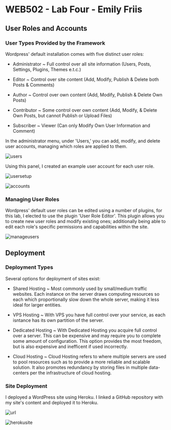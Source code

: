 # WEB502 - Lab Four - Emily Friis

## User Roles and Accounts

### User Types Provided by the Framework

Wordpress' default installation comes with five distinct user roles:

- Administrator ~ Full control over all site information (Users, Posts, Settings, Plugins, Themes e.t.c.)

- Editor ~ Control over site content (Add, Modify, Publish & Delete both Posts & Comments)

- Author ~ Control over own content (Add, Modify, Publish & Delete Own Posts)

- Contributor ~ Some control over own content (Add, Modify, & Delete Own Posts, but cannot Publish or Upload Files)

- Subscriber ~ Viewer (Can only Modify Own User Information and Comment)

In the administrator menu, under 'Users,' you can add, modify, and delete user accounts, managing which roles are applied to them.

![users](https://i.imgur.com/OgAA4Cs.png)

Using this panel, I created an example user account for each user role.

![usersetup](https://i.imgur.com/I3i8dtG.png)

![accounts](https://i.imgur.com/LNfC9fY.png)

### Managing User Roles

Wordpress' default user roles can be edited using a number of plugins, for this lab, I elected to use the plugin 'User Role Editor'. This plugin allows you to create new user roles and modify existing ones; additionally being able to edit each role's specific permissions and capabilities within the site.

![manageusers](https://i.imgur.com/lmGScUi.png)

## Deployment

### Deployment Types

Several options for deployment of sites exist:

- Shared Hosting ~ Most commonly used by small/medium traffic websites. Each instance on the server draws computing resources so each which proportionally slow down the whole server, making it less ideal for larger entities.

- VPS Hosting ~ With VPS you have full control over your service, as each isntance has its own partition of the server.

- Dedicated Hosting ~ With Dedicated Hosting you acquire full control over a server. This can be expensive and may require you to complete some amount of configuration. This option provides the most freedom, but is also expensive and inefficent if used incorrectly.

- Cloud Hosting ~ Cloud Hosting refers to where multiple servers are used to pool resources such as to provide a more reliable and scalable solution. It also promotes redundancy by storing files in multiple data-centers per the infrastructure of cloud hosting.

### Site Deployment

I deployed a WordPress site using Heroku. I linked a GitHub repository with my site's content and deployed it to Heroku.

![url](https://i.imgur.com/NZdFwbR.png)

![herokusite](https://i.imgur.com/Th5QseM.png)